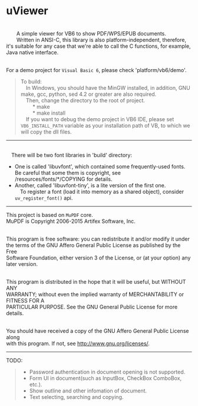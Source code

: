 uViewer
====

<br/>&emsp;&emsp;A simple viewer for VB6 to show PDF/WPS/EPUB documents.
<br/>&emsp;&emsp;Written in ANSI-C, this library is also platform-independent, therefore, it's suitable for any case that we're able to call the C functions, for example, Java native interface.

<br/>For a demo project for `Visual Basic 6`, please check 'platform/vb6/demo'.

> To build:
<br/>&emsp;In Windows, you should have the MinGW installed, in addition, GNU make, gcc, python, sed 4.2 or greater are also required.
<br/>&emsp;Then, change the directory to the root of project.
<br/>&emsp;&emsp; * make
<br/>&emsp;&emsp; * make install
<br/>&emsp;If you want to debug the demo project in VB6 IDE, please set `VB6_INSTALL_PATH` variable as your installation path of VB, to which we will copy the dll files.

----

<br/>&emsp;There will be two font libraries in 'build' directory:
*  One is called 'libuvfont', which contained some frequently-used fonts. Be careful that some them is copyright, see /resources/fonts/*/COPYING for details.
*  Another, called 'libuvfont-tiny', is a lite version of the first one.
<br/>&emsp;To register a font (load it into memory as a shared object), consider `uv_register_font()` api.

----
  
This project is based on `MuPDF` core.
<br/>  MuPDF is Copyright 2006-2015 Artifex Software, Inc.

<br/>  This program is free software: you can redistribute it and/or modify it under
<br/>  the terms of the GNU Affero General Public License as published by the Free
<br/>  Software Foundation, either version 3 of the License, or (at your option) any
<br/>  later version.

<br/>  This program is distributed in the hope that it will be useful, but WITHOUT ANY
<br/>  WARRANTY; without even the implied warranty of MERCHANTABILITY or FITNESS FOR A
<br/>  PARTICULAR PURPOSE. See the GNU General Public License for more details.

<br/>  You should have received a copy of the GNU Affero General Public License along
<br/>  with this program. If not, see <http://www.gnu.org/licenses/>.

----

TODO:
> * Password authentication in document opening is not supported.
> * Form UI in document(such as InputBox, CheckBox ComboBox, etc.).
> * Show outline and other infomation of document.
> * Text selecting, searching and copying.
